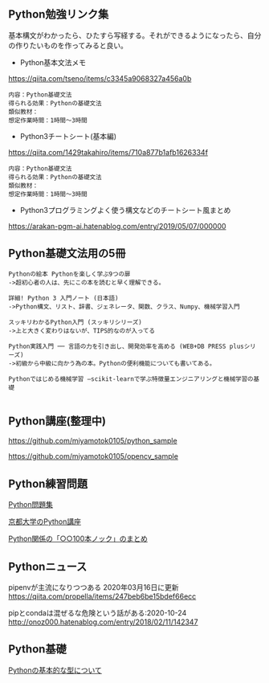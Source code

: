 
## Python勉強リンク集

基本構文がわかったら、ひたすら写経する。それができるようになったら、自分の作りたいものを作ってみると良い。


- Python基本文法メモ    

https://qiita.com/tseno/items/c3345a9068327a456a0b
    

```
内容：Python基礎文法
得られる効果：Pythonの基礎文法
類似教材：
想定作業時間：1時間〜3時間
```


- Python3チートシート(基本編)    

https://qiita.com/1429takahiro/items/710a877b1afb1626334f
    

```
内容：Python基礎文法
得られる効果：Pythonの基礎文法
類似教材：
想定作業時間：1時間〜3時間
```

- Python3プログラミングよく使う構文などのチートシート風まとめ    

https://arakan-pgm-ai.hatenablog.com/entry/2019/05/07/000000



## Python基礎文法用の5冊


```
Pythonの絵本 Pythonを楽しく学ぶ9つの扉
->超初心者の人は、先にこの本を読むと早く理解できる。

詳細! Python 3 入門ノート (日本語)
->Python構文、リスト、辞書、ジェネレータ、関数、クラス、Numpy、機械学習入門

スッキリわかるPython入門 (スッキリシリーズ)
->上と大きく変わりはないが、TIPS的なのが入ってる

Python実践入門 ── 言語の力を引き出し、開発効率を高める (WEB+DB PRESS plusシリーズ)
->初級から中級に向かう為の本。Pythonの便利機能についても書いてある。

Pythonではじめる機械学習 ―scikit-learnで学ぶ特徴量エンジニアリングと機械学習の基礎


```

## Python講座(整理中)

https://github.com/miyamotok0105/python_sample

https://github.com/miyamotok0105/opencv_sample

## Python練習問題


[Python問題集](https://tech-joho.info/Python%E5%95%8F%E9%A1%8C%E9%9B%86/)


[京都大学のPython講座](https://repository.kulib.kyoto-u.ac.jp/dspace/handle/2433/245698)


[Python関係の「○○100本ノック」のまとめ](https://qiita.com/karaage0703/items/7b5d54223d06e4b6ef0f)



## Pythonニュース

pipenvが主流になりつつある 2020年03月16日に更新
https://qiita.com/propella/items/247beb6be15bdef66ecc

pipとcondaは混ぜるな危険という話がある:2020-10-24
http://onoz000.hatenablog.com/entry/2018/02/11/142347


## Python基礎

[Pythonの基本的な型について](https://qiita.com/miyamotok0105/private/3215891b4db735cf64f4)



